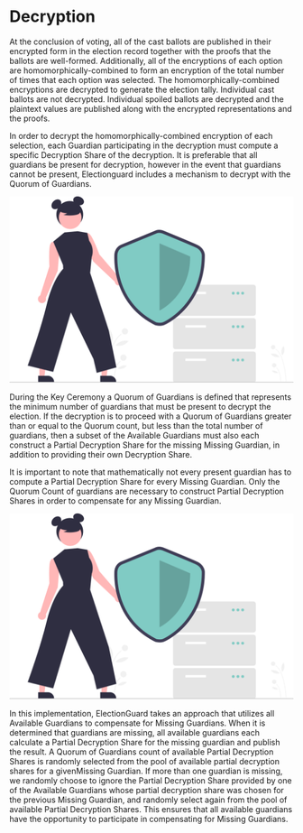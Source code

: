 # Decryption

At the conclusion of voting, all of the cast ballots are published in their encrypted form in the election record together with the proofs that the ballots are well-formed. Additionally, all of the encryptions of each option are homomorphically-combined to form an encryption of the total number of times that each option was selected. The homomorphically-combined encryptions are decrypted to generate the election tally. Individual cast ballots are not decrypted. Individual spoiled ballots are decrypted and the plaintext values are published along with the encrypted representations and the proofs.

In order to decrypt the homomorphically-combined encryption of each selection, each Guardian participating in the decryption must compute a specific Decryption Share of the decryption. It is preferable that all guardians be present for decryption, however in the event that guardians cannot be present, Electionguard includes a mechanism to decrypt with the Quorum of Guardians.

![Encrypt][encrypt-image]

<!-- Links -->
[encrypt-image]: ../../images/undraw/guardian_1.svg "Image of an ElectionGuard guardian"

During the Key Ceremony a Quorum of Guardians is defined that represents the minimum number of guardians that must be present to decrypt the election. If the decryption is to proceed with a Quorum of Guardians greater than or equal to the Quorum count, but less than the total number of guardians, then a subset of the Available Guardians must also each construct a Partial Decryption Share for the missing Missing Guardian, in addition to providing their own Decryption Share.

It is important to note that mathematically not every present guardian has to compute a Partial Decryption Share for every Missing Guardian. Only the Quorum Count of guardians are necessary to construct Partial Decryption Shares in order to compensate for any Missing Guardian.


![Encrypt][encrypt-image]

<!-- Links -->
[encrypt-image]: ../../images/undraw/guardian_2.svg "Image of an ElectionGuard guardian"

In this implementation, ElectionGuard takes an approach that utilizes all Available Guardians to compensate for Missing Guardians. When it is determined that guardians are missing, all available guardians each calculate a Partial Decryption Share for the missing guardian and publish the result. A Quorum of Guardians count of available Partial Decryption Shares is randomly selected from the pool of available partial decryption shares for a givenMissing Guardian. If more than one guardian is missing, we randomly choose to ignore the Partial Decryption Share provided by one of the Available Guardians whose partial decryption share was chosen for the previous Missing Guardian, and randomly select again from the pool of available Partial Decryption Shares. This ensures that all available guardians have the opportunity to participate in compensating for Missing Guardians.
